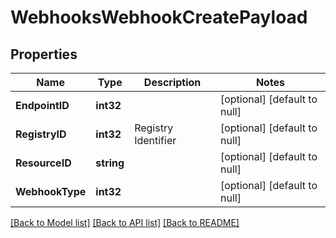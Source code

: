 # WebhooksWebhookCreatePayload

## Properties
Name | Type | Description | Notes
------------ | ------------- | ------------- | -------------
**EndpointID** | **int32** |  | [optional] [default to null]
**RegistryID** | **int32** | Registry Identifier | [optional] [default to null]
**ResourceID** | **string** |  | [optional] [default to null]
**WebhookType** | **int32** |  | [optional] [default to null]

[[Back to Model list]](../README.md#documentation-for-models) [[Back to API list]](../README.md#documentation-for-api-endpoints) [[Back to README]](../README.md)


